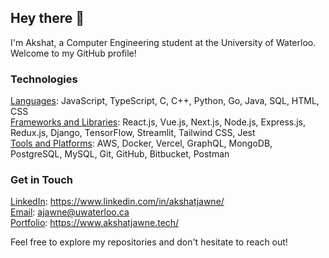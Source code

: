 ## Hey there 👋

I'm Akshat, a Computer Engineering student at the University of Waterloo. Welcome to my GitHub profile!

### Technologies

<ins>Languages</ins>: JavaScript, TypeScript, C, C++, Python, Go, Java, SQL, HTML, CSS <be>  
<ins>Frameworks and Libraries</ins>: React.js, Vue.js, Next.js, Node.js, Express.js, Redux.js, Django, TensorFlow, Streamlit, Tailwind CSS, Jest <br>
<ins>Tools and Platforms</ins>: AWS, Docker, Vercel, GraphQL, MongoDB, PostgreSQL, MySQL, Git, GitHub, Bitbucket, Postman

### Get in Touch

<ins>LinkedIn</ins>: https://www.linkedin.com/in/akshatjawne/ <be>  
<ins>Email</ins>: ajawne@uwaterloo.ca <be>  
<ins>Portfolio</ins>: https://www.akshatjawne.tech/

Feel free to explore my repositories and don't hesitate to reach out!
